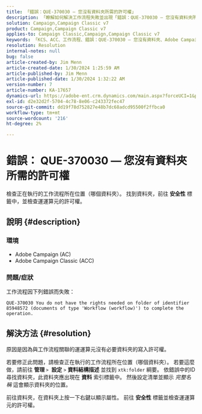 ```yaml
---
title: 「錯誤：QUE-370030 — 您沒有資料夾所需的許可權」
description: 「瞭解如何解決工作流程失敗並出現「錯誤：QUE-370030 — 您沒有資料夾所需的許可權」的Adobe Campaign問題。」
solution: Campaign,Campaign Classic v7
product: Campaign,Campaign Classic v7
applies-to: Campaign Classic,Campaign,Campaign Classic v7
keywords: 「KCS、ACC、工作流程、錯誤：QUE-370030 — 您沒有資料夾、Adobe Campaign Classic、疑難排解、Adobe Campaign所需的許可權」
resolution: Resolution
internal-notes: null
bug: false
article-created-by: Jim Menn
article-created-date: 1/30/2024 1:25:59 AM
article-published-by: Jim Menn
article-published-date: 1/30/2024 1:32:22 AM
version-number: 7
article-number: KA-17657
dynamics-url: https://adobe-ent.crm.dynamics.com/main.aspx?forceUCI=1&pagetype=entityrecord&etn=knowledgearticle&id=7bcf7580-0ebf-ee11-9079-6045bd006268
exl-id: d2e32d2f-5704-4c78-8e06-c243372fec47
source-git-commit: dd19f78d752827e48b7dc68adcd95500f2ffbca0
workflow-type: tm+mt
source-wordcount: '216'
ht-degree: 2%

---
```


# 錯誤： QUE-370030 — 您沒有資料夾所需的許可權


檢查正在執行的工作流程所在位置（哪個資料夾）。 找到資料夾，前往 <b>安全性</b> 標籤中，並檢查運運算元的許可權。

## 說明 {#description}


### <b>環境</b>

- Adobe Campaign (AC)
- Adobe Campaign Classic (ACC)


### <b>問題/症狀</b>

工作流程因下列錯誤而失敗：


```
QUE-370030 You do not have the rights needed on folder of identifier 85948572 (documents of type 'Workflow (workflow)') to complete the operation.
```



## 解決方法 {#resolution}


原因是因為與工作流程關聯的運運算元沒有必要資料夾的寫入許可權。

若要修正此問題，請檢查正在執行的工作流程所在位置（哪個資料夾）。 若要這麼做，請前往 <b>管理 </b>`>`  <b>設定</b> `>`  <b>資料結構描述</b> 並找到 `xtk:folder` 綱要。 依錯誤中的ID尋找資料夾，此資料夾應出現在 <b>資料</b> 索引標籤中。 然後設定清單並顯示 *完整名稱* 這會顯示資料夾的位置。

前往資料夾，在資料夾上按一下右鍵以顯示屬性。 前往 <b>安全性</b> 標籤並檢查運運算元的許可權。
